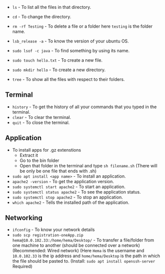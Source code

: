 * `ls` - To list all the files in that directory.
* `cd` - To change the directory.


* `rm -rf Testing` - To delete a file or a folder here `testing` is the folder name.




* `lsb_release -a` - To know the version of your ubuntu OS.
* `sudo lsof -c java` - To find something by using its name.

* `sudo touch hello.txt` - To create a new file.
* `sudo mkdir hello` - To create a new directory.
* `tree` - To show all the files with respect to their folders.


## Terminal
* `history` - To get the history of all your commands that you typed in the terminal.
* `clear` - To clear the terminal.
* `quit` - To close the terminal.

## Application
* To install apps for .gz extenstions
    * Extract it
    * Go to the bin folder
    * Open that folder in the terminal and type `sh filename.sh` (There will be only be one file that ends with .sh)
* `sudo apt install <app name>` - To install an application.
* `apache2 -version` - To get the application version.
* `sudo systemctl start apache2` - To start an application.
* `sudo systemctl status apache2` - To see the application status.
* `sudo systemctl stop apache2` - To stop an application.
* `which apache2` - Tells the installed path of the application.

## Networking
* `ifconfig` - To know your network details
* `sudo scp registration-oneApp.zip hema@10.0.102.33:/home/hema/Desktop/` - To transfer a file/folder from one machine to another (should be connected over a network)(Recommended: Wired network) (Here `Hema` is the username and `10.0.102.33` is the ip address and `home/hema/Desktop` is the path in which the file should be pasted to. (Install: `sudo apt install openssh-server` Required)
